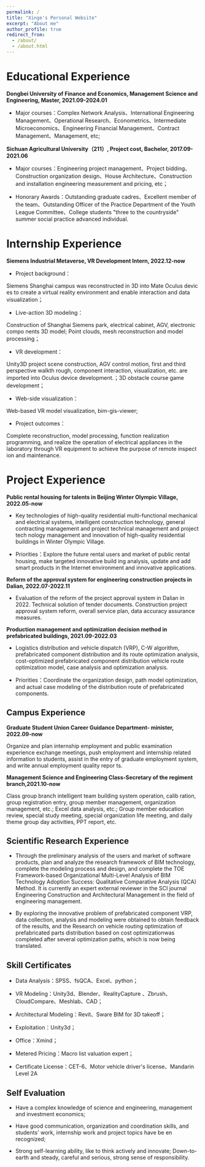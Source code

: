 ```yaml
---
permalink: /
title: "Xinge's Personal Website"
excerpt: "About me"
author_profile: true
redirect_from: 
  - /about/
  - /about.html
---
```


Educational Experience
=====
**Dongbei University of Finance and Economics, Management Science and Engineering, Master, 2021.09-2024.01**

* Major courses：Complex Network Analysis、International Engineering Management、Operational Research、Econometrics、Intermediate Microeconomics、Engineering Financial Management、Contract Management、Management, etc;

**Sichuan Agricultural University（211）, Project cost, Bachelor, 2017.09-2021.06**

* Major courses：Engineering project management、Project bidding、Construction organization design、House Architecture、Construction and installation engineering measurement and pricing, etc；

* Honorary Awards：Outstanding graduate cadres、Excellent member of the team、Outstanding Officer of the Practice Department of the Youth League Committee、College students "three to the countryside" summer social practice advanced individual.

Internship Experience
======
**Siemens Industrial Metaverse, VR Development Intern, 2022.12-now**

* Project background：

Siemens Shanghai campus was reconstructed in 3D into Mate Oculus devic es to create a virtual reality environment and enable interaction and data visualization；

* Live-action 3D modeling：

Construction of Shanghai Siemens park, electrical cabinet, AGV, electronic compo nents 3D model; Point clouds, mesh reconstruction and model processing；

* VR development：

Unity3D project scene construction, AGV control motion, first and third perspective walkth rough, component interaction, visualization, etc. are imported into Oculus device development.；3D obstacle course game development；

* Web-side visualization：

Web-based VR model visualization, bim-gis-viewer;

* Project outcomes：

Complete reconstruction, model processing, function realization programming, and realize the operation of electrical appliances in the laboratory through VR equipment to achieve the purpose of remote inspect ion and maintenance.

Project Experience
======
**Public rental housing for talents in Beijing Winter Olympic Village, 2022.05-now**

* Key technologies of high-quality residential multi-functional mechanical and electrical systems, intelligent construction technology, general contracting management and project technical management and project tech nology management and innovation of high-quality residential buildings in Winter Olympic Village.

* Priorities：Explore the future rental users and market of public rental housing, make targeted innovative build ing analysis, update and add smart products in the Internet environment and innovative applications.

**Reform of the approval system for engineering construction projects in Dalian, 2022.07-2022.11**

* Evaluation of the reform of the project approval system in Dalian in 2022. Technical solution of tender documents. Construction project approval system reform, overall service plan, data accuracy assurance measures.

**Production management and optimization decision method in prefabricated buildings, 2021.09-2022.03**

* Logistics distribution and vehicle dispatch (VRP), C-W algorithm, prefabricated component distribution and its route optimization analysis, cost-optimized prefabricated component distribution vehicle route optimization model, case analysis and optimization analysis.

* Priorities：Coordinate the organization design, path model optimization, and actual case modeling of the distribution route of prefabricated components.

Campus Experience
------
**Graduate Student Union Career Guidance Department- minister, 2022.09-now**

Organize and plan internship employment and public examination experience exchange meetings, push employment and internship related information to students, assist in the entry of graduate employment system, and write annual employment quality repor ts.

**Management Science and Engineering Class-Secretary of the regiment branch,2021.10-now**

Class group branch intelligent team building system operation, calib ration, group registration entry, group member management, organization management, etc.; Excel data analysis, etc.; Group member education review, special study meeting, special organization life meeting, and daily theme group day activities, PPT report, etc.

Scientific Research Experience
------
* Through the preliminary analysis of the users and market of software products, plan and analyze the research framework of BIM technology, complete the modeling process and design, and complete the TOE Framework-based Organizational Multi-Level Analysis of BIM Technology Adoption Success: Qualitative Comparative Analysis (QCA) Method. It is currently an expert external reviewer in the SCI journal Engineering Construction and Architectural Management in the field of engineering management.

* By exploring the innovative problem of prefabricated component VRP, data collection, analysis and modeling were obtained to obtain feedback of the results, and the Research on vehicle routing optimization of prefabricated parts distribution based on cost optimizationwas completed after several optimization paths, which is now being translated.

Skill Certificates
------
* Data Analysis：SPSS、fsQCA、Excel、python；

* VR Modeling：Unity3d、Blender、RealityCapture 、Zbrush、CloudCompare、Meshlab、CAD；

* Architectural Modeling：Revit、Sware BIM for 3D takeoff；

* Exploitation：Unity3d；

* Office：Xmind；

* Metered Pricing：Macro list valuation expert；

* Certificate License：CET-6、Motor vehicle driver's license、Mandarin Level 2A

Self Evaluation
------
* Have a complex knowledge of science and engineering, management and investment economics;

* Have good communication, organization and coordination skills, and students' work, internship work and project topics have be en 
recognized;

* Strong self-learning ability, like to think actively and innovate; Down-to-earth and steady, careful and serious, strong sense of 
responsibility.
